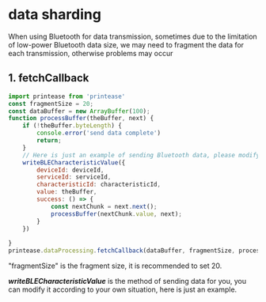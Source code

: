 # data sharding

When using Bluetooth for data transmission, sometimes due to the limitation of low-power Bluetooth data size, we may need to fragment the data for each transmission, otherwise problems may occur

## 1. fetchCallback

```js
import printease from 'printease'
const fragmentSize = 20;
const dataBuffer = new ArrayBuffer(100);
function processBuffer(theBuffer, next) {
    if (!theBuffer.byteLength) {
        console.error('send data complete')
        return;
    }
    // Here is just an example of sending Bluetooth data, please modify it according to your own situation.
    writeBLECharacteristicValue({
        deviceId: deviceId,
        serviceId: serviceId,
        characteristicId: characteristicId,
        value: theBuffer,
        success: () => {
            const nextChunk = next.next();
            processBuffer(nextChunk.value, next);
        }
    })
    
}
printease.dataProcessing.fetchCallback(dataBuffer, fragmentSize, processBuffer);

```

"fragmentSize" is the fragment size, it is recommended to set 20.

***writeBLECharacteristicValue*** is the method of sending data for you, you can modify it according to your own situation, here is just an example.